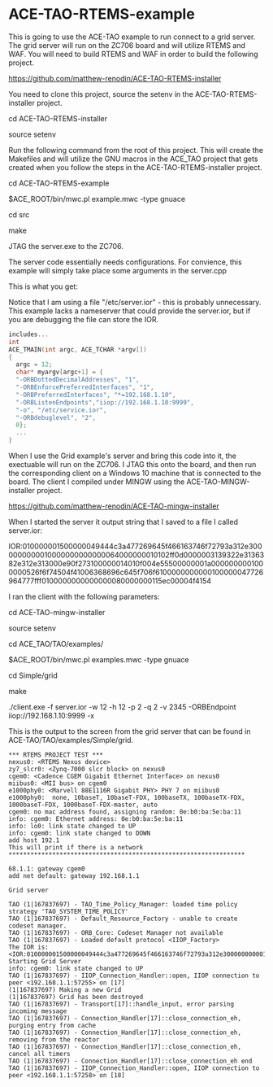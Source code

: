 # ACE-TAO-RTEMS-example

This is going to use the ACE-TAO example to run connect to a grid server. The grid 
server will run on the ZC706 board and will utilize RTEMS and WAF. You will need
to build RTEMS and WAF in order to build the following project.


https://github.com/matthew-renodin/ACE-TAO-RTEMS-installer


You need to clone this project, source the setenv in the ACE-TAO-RTEMS-installer 
project.

cd ACE-TAO-RTEMS-installer

source setenv


Run the following command from the root of this project. This will create the Makefiles
and will utilize the GNU macros in the ACE_TAO project that gets created when you follow
the steps in the ACE-TAO-RTEMS-installer project.

cd ACE-TAO-RTEMS-example

$ACE_ROOT/bin/mwc.pl example.mwc -type gnuace

cd src

make

JTAG the server.exe to the ZC706.


The server code essentially needs configurations. For convience, this example will
simply take place some arguments in the server.cpp

This is what you get:

Notice that I am using a file "/etc/server.ior" - this is probably unnecessary. This 
example lacks a nameserver that could provide the server.ior, but if you are 
debugging the file can store the IOR. 
  
```cpp
includes...
int
ACE_TMAIN(int argc, ACE_TCHAR *argv[])
{
  argc = 12;
  char* myargv[argc+1] = {
  "-ORBDottedDecimalAddresses", "1", 
  "-ORBEnforcePreferredInterfaces", "1", 
  "-ORBPreferredInterfaces", "*=192.168.1.10",
  "-ORBListenEndpoints","iiop://192.168.1.10:9999", 
  "-o", "/etc/service.ior", 
  "-ORBdebuglevel", "2", 
  0};
  ...
}
```

When I use the Grid example's server and bring this code into it, the exectuable will 
run on the ZC706. I JTAG this onto the board, and then run the corresponding client on
a Windows 10 machine that is connected to the board. The client I compiled under MINGW 
using the ACE-TAO-MINGW-installer project.

https://github.com/matthew-renodin/ACE-TAO-mingw-installer

When I started the server it output string that I saved to a file I called server.ior:

IOR:010000001500000049444c3a477269645f466163746f72793a312e3000000000010000000000000064000000010102ff0d0000003139322e3136382e312e313000e90f273100000014010f004e55500000001a0000000001000000526f6f74504f41006368696c645f706f6100000000000100000047726964777fff0100000000000000080000000115ec00004f4154


I ran the client with the following parameters:

cd ACE-TAO-mingw-installer

source setenv

cd ACE_TAO/TAO/examples/

$ACE_ROOT/bin/mwc.pl examples.mwc -type gnuace

cd Simple/grid

make

./client.exe -f server.ior -w 12 -h 12 -p 2 -q 2 -v 2345  -ORBEndpoint iiop://192.168.1.10:9999 -x


This is the output to the screen from the grid server that can be found in ACE-TAO/TAO/examples/Simple/grid.

```
*** RTEMS PROJECT TEST ***
nexus0: <RTEMS Nexus device>
zy7_slcr0: <Zynq-7000 slcr block> on nexus0
cgem0: <Cadence CGEM Gigabit Ethernet Interface> on nexus0
miibus0: <MII bus> on cgem0
e1000phy0: <Marvell 88E1116R Gigabit PHY> PHY 7 on miibus0
e1000phy0:  none, 10baseT, 10baseT-FDX, 100baseTX, 100baseTX-FDX, 1000baseT-FDX, 1000baseT-FDX-master, auto
cgem0: no mac address found, assigning random: 0e:b0:ba:5e:ba:11
info: cgem0: Ethernet address: 0e:b0:ba:5e:ba:11
info: lo0: link state changed to UP
info: cgem0: link state changed to DOWN
add host 192.1
This will print if there is a network
*****************************************************************

68.1.1: gateway cgem0
add net default: gateway 192.168.1.1

Grid server

TAO (1|167837697) - TAO_Time_Policy_Manager: loaded time policy strategy 'TAO_SYSTEM_TIME_POLICY'
TAO (1|167837697) - Default_Resource_Factory - unable to create codeset manager.
TAO (1|167837697) - ORB_Core: Codeset Manager not available
TAO (1|167837697) - Loaded default protocol <IIOP_Factory>
The IOR is: <IOR:010000001500000049444c3a477269645f466163746f72793a312e3000000000010000000000000064000000010102000d0000003139322e3136382e312e313000e90f273100000014010f004e55500000001a0000000001000000526f6f74504f41006368696c645f706f6100000000000100000047726964777fff0100000000000000080000000115ec00004f4154>
Starting Grid Server
info: cgem0: link state changed to UP
TAO (1|167837697) - IIOP_Connection_Handler::open, IIOP connection to peer <192.168.1.1:57255> on [17]
(1|167837697) Making a new Grid
(1|167837697) Grid has been destroyed
TAO (1|167837697) - Transport[17]::handle_input, error parsing incoming message
TAO (1|167837697) - Connection_Handler[17]::close_connection_eh, purging entry from cache
TAO (1|167837697) - Connection_Handler[17]::close_connection_eh, removing from the reactor
TAO (1|167837697) - Connection_Handler[17]::close_connection_eh, cancel all timers
TAO (1|167837697) - Connection_Handler[17]::close_connection_eh end
TAO (1|167837697) - IIOP_Connection_Handler::open, IIOP connection to peer <192.168.1.1:57258> on [18]

```
